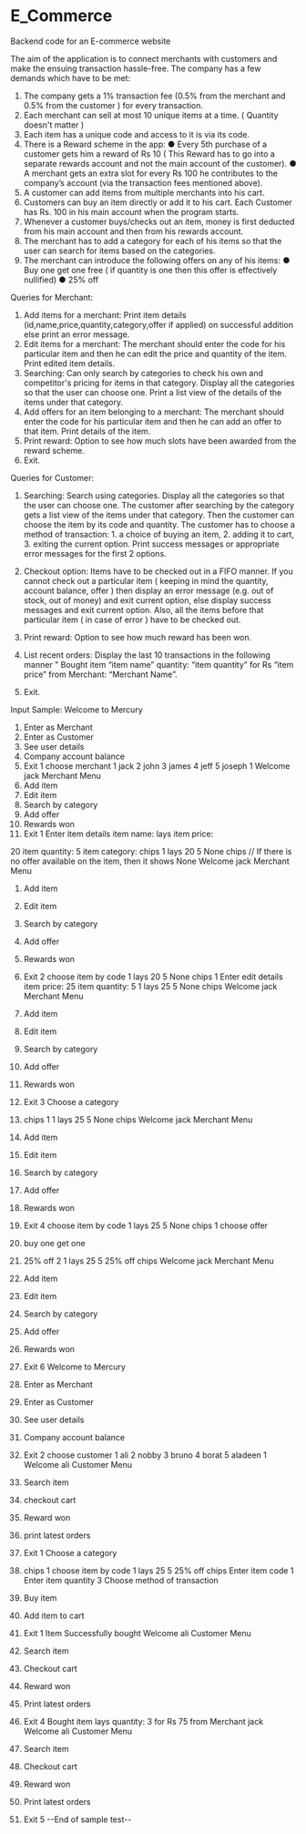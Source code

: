 # E_Commerce
Backend code for an E-commerce website

The aim of the application is to connect merchants with customers and
make the ensuing transaction hassle-free.
The company has a few demands which have to be met:
1) The company gets a 1% transaction fee (0.5% from the merchant and 0.5% from the
customer ) for every transaction.
2) Each merchant can sell at most 10 unique items at a time. ( Quantity doesn't matter )
3) Each item has a unique code and access to it is via its code.
4) There is a Reward scheme in the app:
● Every 5th purchase of a customer gets him a reward of Rs 10 ( This Reward has
to go into a separate rewards account and not the main account of the customer).
● A merchant gets an extra slot for every Rs 100 he contributes to the company’s
account (via the transaction fees mentioned above).
5) A customer can add items from multiple merchants into his cart.
6) Customers can buy an item directly or add it to his cart. Each Customer has Rs. 100 in
his main account when the program starts.
7) Whenever a customer buys/checks out an item, money is first deducted from his main
account and then from his rewards account.
8) The merchant has to add a category for each of his items so that the user can search for
items based on the categories.
9) The merchant can introduce the following offers on any of his items:
● Buy one get one free ( if quantity is one then this offer is effectively nullified)
● 25% off


Queries for Merchant:
1) Add items for a merchant: Print item details (id,name,price,quantity,category,offer if
applied) on successful addition else print an error message.
2) Edit items for a merchant: The merchant should enter the code for his particular item
and then he can edit the price and quantity of the item. Print edited item details.
3) Searching: Can only search by categories to check his own and competitor's pricing for
items in that category. Display all the categories so that the user can choose one. Print a
list view of the details of the items under that category.
4) Add offers for an item belonging to a merchant: The merchant should enter the code
for his particular item and then he can add an offer to that item. Print details of the item.
5) Print reward: Option to see how much slots have been awarded from the reward
scheme.
6) Exit.

Queries for Customer:
1) Searching: Search using categories. Display all the categories so that the user can
choose one. The customer after searching by the category gets a list view of the items
under that category. Then the customer can choose the item by its code and quantity.
The customer has to choose a method of transaction: 1. a choice of buying an item, 2.
adding it to cart, 3. exiting the current option. Print success messages or appropriate
error messages for the first 2 options.
2) Checkout option: Items have to be checked out in a FIFO manner. If you cannot check
out a particular item ( keeping in mind the quantity, account balance, offer ) then display
an error message (e.g. out of stock, out of money) and exit current option, else display
success messages and exit current option. Also, all the items before that particular item
( in case of error ) have to be checked out.
3) Print reward: Option to see how much reward has been won.

4) List recent orders: Display the last 10 transactions in the following manner " Bought
item “item name” quantity: “item quantity” for Rs “item price” from Merchant: “Merchant
Name”.
5) Exit.



Input Sample:
Welcome to Mercury
1) Enter as Merchant
2) Enter as Customer
3) See user details
4) Company account balance
5) Exit
1
choose merchant
1 jack
2 john
3 james
4 jeff
5 joseph
1
Welcome jack
Merchant Menu
1) Add item
2) Edit item
3) Search by category
4) Add offer
5) Rewards won
6) Exit
1
Enter item details
item name:
lays
item price:

20
item quantity:
5
item category:
chips
1 lays 20 5 None chips // If there is no offer available on the item, then it shows None
Welcome jack
Merchant Menu
1) Add item
2) Edit item
3) Search by category
4) Add offer
5) Rewards won
6) Exit
2
choose item by code
1 lays 20 5 None chips
1
Enter edit details
item price:
25
item quantity:
5
1 lays 25 5 None chips
Welcome jack
Merchant Menu
1) Add item
2) Edit item
3) Search by category
4) Add offer
5) Rewards won
6) Exit
3
Choose a category
1) chips
1
1 lays 25 5 None chips
Welcome jack
Merchant Menu
1) Add item
2) Edit item
3) Search by category
4) Add offer

5) Rewards won
6) Exit
4
choose item by code
1 lays 25 5 None chips
1
choose offer
1) buy one get one
2) 25% off
2
1 lays 25 5 25% off chips
Welcome jack
Merchant Menu
1) Add item
2) Edit item
3) Search by category
4) Add offer
5) Rewards won
6) Exit
6
Welcome to Mercury
1) Enter as Merchant
2) Enter as Customer
3) See user details
4) Company account balance
5) Exit
2
choose customer
1 ali
2 nobby
3 bruno
4 borat
5 aladeen
1
Welcome ali
Customer Menu
1) Search item
2) checkout cart
3) Reward won
4) print latest orders
5) Exit
1
Choose a category

1) chips
1
choose item by code
1 lays 25 5 25% off chips
Enter item code
1
Enter item quantity
3
Choose method of transaction
1) Buy item
2) Add item to cart
3) Exit
1
Item Successfully bought
Welcome ali
Customer Menu
1) Search item
2) Checkout cart
3) Reward won
4) Print latest orders
5) Exit
4
Bought item lays quantity: 3 for Rs 75 from Merchant jack
Welcome ali
Customer Menu
1) Search item
2) Checkout cart
3) Reward won
4) Print latest orders
5) Exit
5
--End of sample test--

